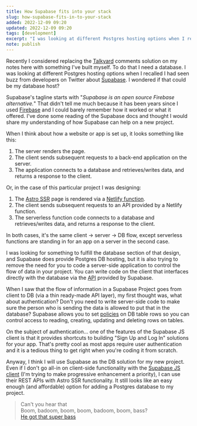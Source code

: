 ```yaml
---
title: How Supabase fits into your stack
slug: how-supabase-fits-in-to-your-stack
added: 2022-12-09 09:20
updated: 2022-12-09 09:20
tags: [development]
excerpt: "I was looking at different Postgres hosting options when I recalled I had seen buzz from developers on Twitter about Supabase. I wondered if that could be my database host?"
note: publish
---
```


Recently I considered replacing the [Talkyard](https://www.talkyard.io/) comments solution on my notes here with something I've built myself. To do that I need a database. I was looking at different Postgres hosting options when I recalled I had seen buzz from developers on Twitter about [Supabase](https://supabase.com/). I wondered if that could be my database host?

Supabase's tagline starts with "_Supabase is an open source Firebase alternative._" That didn't tell me much because it has been years since I used [Firebase](https://firebase.google.com/) and I could barely remember how it worked or what it offered. I've done some reading of the Supabase docs and thought I would share my understanding of how Supabase can help on a new project.

When I think about how a website or app is set up, it looks something like this:

1. The server renders the page.
1. The client sends subsequent requests to a back-end application on the server.
1. The application connects to a database and retrieves/writes data, and returns a response to the client.

Or, in the case of this particular project I was designing:

1. The [Astro SSR](https://docs.astro.build/en/guides/server-side-rendering/) page is rendered via a [Netlify function](https://docs.netlify.com/functions/overview/).
2. The client sends subsequent requests to an API provided by a Netlify function.
3. The serverless function code connects to a database and retrieves/writes data, and returns a response to the client.

In both cases, it's the same client -> server -> DB flow, except serverless functions are standing in for an app on a server in the second case.

I was looking for something to fulfill the database section of that design, and Supabase does provide Postgres DB hosting, but it is also trying to remove the need for you to code a server-side application to control the flow of data in your project. You can write code on the client that interfaces directly with the database via the [API](https://supabase.com/docs/guides/api#rest-api-overview) provided by Supabase.

When I saw that the flow of information in a Supabase Project goes from client to DB (via a thin ready-made API layer), my first thought was, what about authentication? Don't you need to write server-side code to make sure the person who is sending the data is allowed to put that in the database? Supabase allows you to set [policies](https://supabase.com/docs/guides/auth/row-level-security) on DB table rows so you can control access to reading, creating, updating and deleting rows on tables.

On the subject of authentication... one of the features of the Supabase JS client is that it provides shortcuts to building "Sign Up and Log In" solutions for your app. That's pretty cool as most apps require user authentication and it is a tedious thing to get right when you're coding it from scratch.

Anyway, I think I will use Supabase as the DB solution for my new project. Even if I don't go all-in on client-side functionality with the [Supabase JS client](https://supabase.com/docs/reference/javascript) (I'm trying to make progressive enhancement a priority), I can use their REST APIs with Astro SSR functionality. It still looks like an easy enough (and affordable) option for adding a Postgres database to my project. 

> Can't you hear that  
Boom, badoom, boom, boom, badoom, boom, bass?  
[He got that super bass]([https://genius.com/26716640/Nicki-minaj-super-bass/He-got-that-super-bass](https://www.youtube.com/watch?v=4JipHEz53sU))
